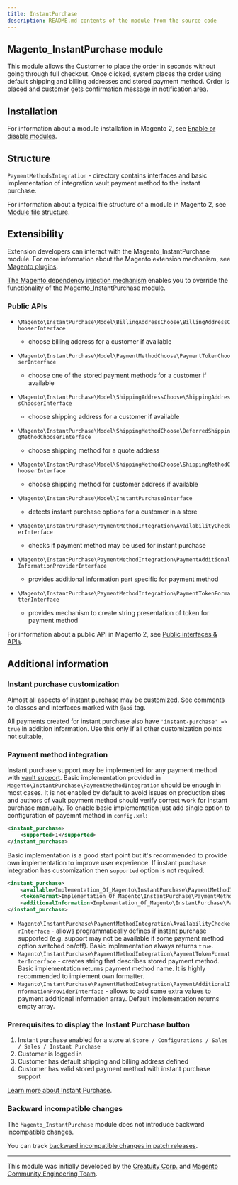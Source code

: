 ```yaml
---
title: InstantPurchase
description: README.md contents of the module from the source code
---
```


## Magento_InstantPurchase module

This module allows the Customer to place the order in seconds without going through full checkout. Once clicked, system places the order using default shipping and billing addresses and stored payment method. Order is placed and customer gets confirmation message in notification area.

## Installation

For information about a module installation in Magento 2, see [Enable or disable modules](https://devdocs.magento.com/guides/v2.4/install-gde/install/cli/install-cli-subcommands-enable.html).

## Structure

`PaymentMethodsIntegration` - directory contains interfaces and basic implementation of integration vault payment method to the instant purchase.

For information about a typical file structure of a module in Magento 2, see [Module file structure](http://devdocs.magento.com/guides/v2.4/extension-dev-guide/build/module-file-structure.html#module-file-structure).

## Extensibility

Extension developers can interact with the Magento_InstantPurchase module. For more information about the Magento extension mechanism, see [Magento plugins](https://developer.adobe.com/commerce/php/development/components/plugins/).

[The Magento dependency injection mechanism](https://developer.adobe.com/commerce/php/development/components/dependency-injection/) enables you to override the functionality of the Magento_InstantPurchase module.

### Public APIs

- `\Magento\InstantPurchase\Model\BillingAddressChoose\BillingAddressChooserInterface`
    - choose billing address for a customer if available

- `\Magento\InstantPurchase\Model\PaymentMethodChoose\PaymentTokenChooserInterface`
    - choose one of the stored payment methods for a customer if available

- `\Magento\InstantPurchase\Model\ShippingAddressChoose\ShippingAddressChooserInterface`
    - choose shipping address for a customer if available

- `\Magento\InstantPurchase\Model\ShippingMethodChoose\DeferredShippingMethodChooserInterface`
    - choose shipping method for a quote address

- `\Magento\InstantPurchase\Model\ShippingMethodChoose\ShippingMethodChooserInterface`
    - choose shipping method for customer address if available
    
- `\Magento\InstantPurchase\Model\InstantPurchaseInterface`
    - detects instant purchase options for a customer in a store
    
- `\Magento\InstantPurchase\PaymentMethodIntegration\AvailabilityCheckerInterface`
    - checks if payment method may be used for instant purchase
    
- `\Magento\InstantPurchase\PaymentMethodIntegration\PaymentAdditionalInformationProviderInterface`
    - provides additional information part specific for payment method

- `\Magento\InstantPurchase\PaymentMethodIntegration\PaymentTokenFormatterInterface`
    - provides mechanism to create string presentation of token for payment method

For information about a public API in Magento 2, see [Public interfaces & APIs](http://devdocs.magento.com/guides/v2.4/extension-dev-guide/api-concepts.html).

## Additional information

### Instant purchase customization

Almost all aspects of instant purchase may be customized. See comments to classes and interfaces marked with `@api` tag.

All payments created for instant purchase also have `'instant-purchase' => true` in addition information. Use this only if all other customization points not suitable,

### Payment method integration

Instant purchase support may be implemented for any payment method with [vault support](../development/payments-integrations/vault/index.md).
Basic implementation provided in `Magento\InstantPurchase\PaymentMethodIntegration` should be enough in most cases. It is not enabled by default to avoid issues on production sites and authors of vault payment method should verify correct work for instant purchase manually.
To enable basic implementation just add single option to configuration of payemnt method in `config.xml`:

```xml
<instant_purchase>
    <supported>1</supported>
</instant_purchase>
```

Basic implementation is a good start point but it's recommended to provide own implementation to improve user experience. If instant purchase integration has customization then `supported` option is not required.

```xml
<instant_purchase>
    <available>Implementation_Of_Magento\InstantPurchase\PaymentMethodIntegration\AvailabilityCheckerInterface</available>
    <tokenFormat>Implementation_Of_Magento\InstantPurchase\PaymentMethodIntegration\PaymentTokenFormatterInterface</tokenFormat>
    <additionalInformation>Implementation_Of_Magento\InstantPurchase\PaymentMethodIntegration\PaymentAdditionalInformationProviderInterface</additionalInformation>
</instant_purchase>
```

- `Magento\InstantPurchase\PaymentMethodIntegration\AvailabilityCheckerInterface` - allows programmatically defines if instant purchase supported (e.g. support may not be available if some payment method option switched on/off). Basic implementation always returns `true`.
- `Magento\InstantPurchase\PaymentMethodIntegration\PaymentTokenFormatterInterface` - creates string that describes stored payment method. Basic implementation returns payment method name. It is highly recommended to implement own formatter.
- `Magento\InstantPurchase\PaymentMethodIntegration\PaymentAdditionalInformationProviderInterface` - allows to add some extra values to payment additional information array. Default implementation returns empty array.

### Prerequisites to display the Instant Purchase button

1. Instant purchase enabled for a store at `Store / Configurations / Sales / Sales / Instant Purchase`
2. Customer is logged in
3. Customer has default shipping and billing address defined
4. Customer has valid stored payment method with instant purchase support

[Learn more about Instant Purchase](https://docs.magento.com/user-guide/sales/checkout-instant-purchase.html).

### Backward incompatible changes

The `Magento_InstantPurchase` module does not introduce backward incompatible changes.

You can track [backward incompatible changes in patch releases](https://devdocs.magento.com/guides/v2.4/release-notes/backward-incompatible-changes/reference.html).

***

This module was initially developed by the [Creatuity Corp.](https://creatuity.com/) and [Magento Community Engineering Team](mailto:engcom@magento.com).
